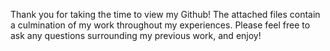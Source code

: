 Thank you for taking the time to view my Github!
The attached files contain a culmination of my work throughout my experiences.
Please feel free to ask any questions surrounding my previous work, and enjoy!
